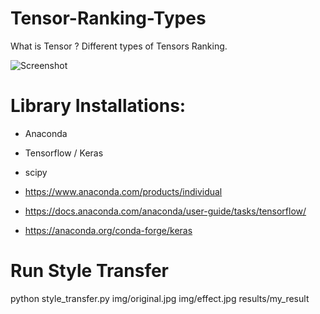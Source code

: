 # Tensor-Ranking-Types
What is Tensor ? Different types of Tensors Ranking.


![Screenshot](results/my_result.png)

# Library Installations:
 
- Anaconda
- Tensorflow / Keras
- scipy

- https://www.anaconda.com/products/individual
- https://docs.anaconda.com/anaconda/user-guide/tasks/tensorflow/
- https://anaconda.org/conda-forge/keras


# Run Style Transfer
python style_transfer.py img/original.jpg img/effect.jpg results/my_result

